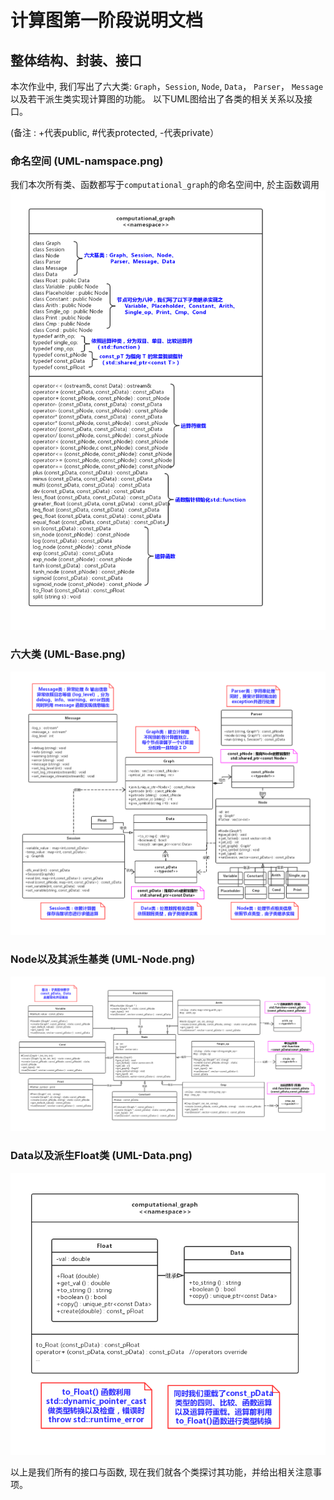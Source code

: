 # 计算图第一阶段说明文档

## 整体结构、封装、接口
本次作业中, 我们写出了六大类: ```Graph```，```Session```, ```Node```,  ```Data```， ```Parser```， ```Message``` 以及若干派生类实现计算图的功能。 以下UML图给出了各类的相关关系以及接口。

(备注 : +代表public, #代表protected, -代表private）

### 命名空间 (UML-namspace.png)
我们本次所有类、函数都写于```computational_graph```的命名空间中, 於主函数调用
![](Picture/UML-namspace.png)

### 六大类 (UML-Base.png)
![](Picture/UML-Base.png)

### Node以及其派生基类 (UML-Node.png)
![](Picture/UML-Node.png)

### Data以及派生Float类 (UML-Data.png)
![](Picture/UML-Data.png)

以上是我们所有的接口与函数, 现在我们就各个类探讨其功能，并给出相关注意事项。
